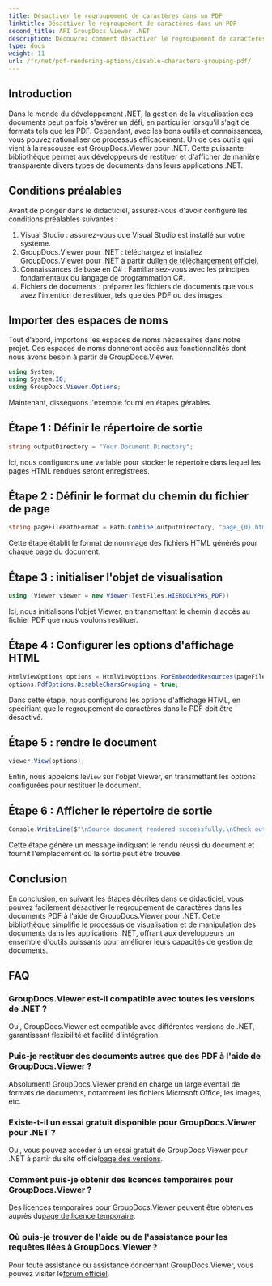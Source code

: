 ```yaml
---
title: Désactiver le regroupement de caractères dans un PDF
linktitle: Désactiver le regroupement de caractères dans un PDF
second_title: API GroupDocs.Viewer .NET
description: Découvrez comment désactiver le regroupement de caractères dans les PDF à l'aide de GroupDocs.Viewer pour .NET. Suivez notre didacticiel étape par étape pour un rendu fluide des documents.
type: docs
weight: 11
url: /fr/net/pdf-rendering-options/disable-characters-grouping-pdf/
---
```

## Introduction
Dans le monde du développement .NET, la gestion de la visualisation des documents peut parfois s'avérer un défi, en particulier lorsqu'il s'agit de formats tels que les PDF. Cependant, avec les bons outils et connaissances, vous pouvez rationaliser ce processus efficacement. Un de ces outils qui vient à la rescousse est GroupDocs.Viewer pour .NET. Cette puissante bibliothèque permet aux développeurs de restituer et d'afficher de manière transparente divers types de documents dans leurs applications .NET.
## Conditions préalables
Avant de plonger dans le didacticiel, assurez-vous d'avoir configuré les conditions préalables suivantes :
1. Visual Studio : assurez-vous que Visual Studio est installé sur votre système.
2.  GroupDocs.Viewer pour .NET : téléchargez et installez GroupDocs.Viewer pour .NET à partir du[lien de téléchargement officiel](https://releases.groupdocs.com/viewer/net/).
3. Connaissances de base en C# : Familiarisez-vous avec les principes fondamentaux du langage de programmation C#.
4. Fichiers de documents : préparez les fichiers de documents que vous avez l'intention de restituer, tels que des PDF ou des images.

## Importer des espaces de noms
Tout d’abord, importons les espaces de noms nécessaires dans notre projet. Ces espaces de noms donneront accès aux fonctionnalités dont nous avons besoin à partir de GroupDocs.Viewer.

```csharp
using System;
using System.IO;
using GroupDocs.Viewer.Options;
```

Maintenant, disséquons l'exemple fourni en étapes gérables.
## Étape 1 : Définir le répertoire de sortie
```csharp
string outputDirectory = "Your Document Directory";
```
Ici, nous configurons une variable pour stocker le répertoire dans lequel les pages HTML rendues seront enregistrées.
## Étape 2 : Définir le format du chemin du fichier de page
```csharp
string pageFilePathFormat = Path.Combine(outputDirectory, "page_{0}.html");
```
Cette étape établit le format de nommage des fichiers HTML générés pour chaque page du document.
## Étape 3 : initialiser l'objet de visualisation
```csharp
using (Viewer viewer = new Viewer(TestFiles.HIEROGLYPHS_PDF))
```
Ici, nous initialisons l'objet Viewer, en transmettant le chemin d'accès au fichier PDF que nous voulons restituer.
## Étape 4 : Configurer les options d'affichage HTML
```csharp
HtmlViewOptions options = HtmlViewOptions.ForEmbeddedResources(pageFilePathFormat);
options.PdfOptions.DisableCharsGrouping = true;
```
Dans cette étape, nous configurons les options d'affichage HTML, en spécifiant que le regroupement de caractères dans le PDF doit être désactivé.
## Étape 5 : rendre le document
```csharp
viewer.View(options);
```
 Enfin, nous appelons le`View` sur l'objet Viewer, en transmettant les options configurées pour restituer le document.
## Étape 6 : Afficher le répertoire de sortie
```csharp
Console.WriteLine($"\nSource document rendered successfully.\nCheck output in {outputDirectory}.");
```
Cette étape génère un message indiquant le rendu réussi du document et fournit l'emplacement où la sortie peut être trouvée.

## Conclusion
En conclusion, en suivant les étapes décrites dans ce didacticiel, vous pouvez facilement désactiver le regroupement de caractères dans les documents PDF à l'aide de GroupDocs.Viewer pour .NET. Cette bibliothèque simplifie le processus de visualisation et de manipulation des documents dans les applications .NET, offrant aux développeurs un ensemble d'outils puissants pour améliorer leurs capacités de gestion de documents.
## FAQ
### GroupDocs.Viewer est-il compatible avec toutes les versions de .NET ?
Oui, GroupDocs.Viewer est compatible avec différentes versions de .NET, garantissant flexibilité et facilité d'intégration.
### Puis-je restituer des documents autres que des PDF à l'aide de GroupDocs.Viewer ?
Absolument! GroupDocs.Viewer prend en charge un large éventail de formats de documents, notamment les fichiers Microsoft Office, les images, etc.
### Existe-t-il un essai gratuit disponible pour GroupDocs.Viewer pour .NET ?
 Oui, vous pouvez accéder à un essai gratuit de GroupDocs.Viewer pour .NET à partir du site officiel[page des versions](https://releases.groupdocs.com/).
### Comment puis-je obtenir des licences temporaires pour GroupDocs.Viewer ?
Des licences temporaires pour GroupDocs.Viewer peuvent être obtenues auprès du[page de licence temporaire](https://purchase.groupdocs.com/temporary-license/).
### Où puis-je trouver de l'aide ou de l'assistance pour les requêtes liées à GroupDocs.Viewer ?
 Pour toute assistance ou assistance concernant GroupDocs.Viewer, vous pouvez visiter le[forum officiel](https://forum.groupdocs.com/c/viewer/9).